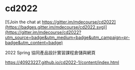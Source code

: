 # cd2022

[![Join the chat at https://gitter.im/mdecourse/cd2022](https://badges.gitter.im/mdecourse/cd2022.svg)](https://gitter.im/mdecourse/cd2022?utm_source=badge&utm_medium=badge&utm_campaign=pr-badge&utm_content=badge)

2022 Spring 協同產品設計實習課程倉儲與網頁

https://40923227.github.io/cd2022-1/content/index.html
